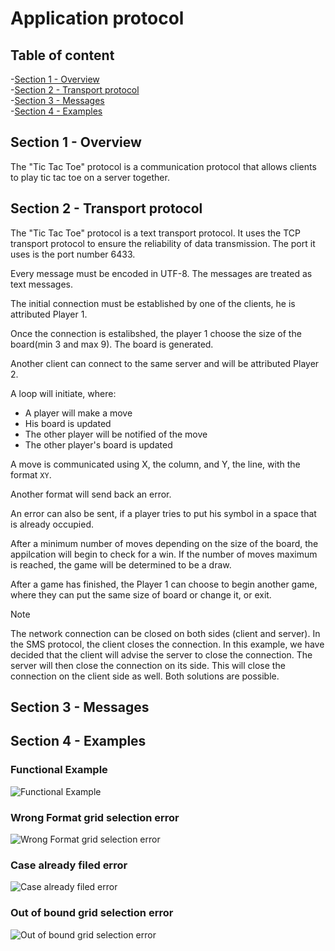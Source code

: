# Application protocol

## Table of content
   -[Section 1 - Overview](#section-1---overview)  
   -[Section 2 - Transport protocol](#section-2---transport-protocol)  
   -[Section 3 - Messages](#section-3---messages)  
   -[Section 4 - Examples](#section-4---examples)

## Section 1 - Overview

The "Tic Tac Toe" protocol is a communication protocol that allows clients to play tic tac toe on a server together.

## Section 2 - Transport protocol

The "Tic Tac Toe" protocol is a text transport protocol. It uses the TCP transport protocol to ensure the reliability of data transmission. The port it uses is the port number 6433.  

Every message must be encoded in UTF-8. The messages are treated as text messages.

The initial connection must be established by one of the clients, he is attributed Player 1.

Once the connection is estalibshed, the player 1 choose the size of the board(min 3 and max 9).
The board is generated.

Another client can connect to the same server and will be attributed Player 2.

A loop will initiate, where:
- A player will make a move 
- His board is updated
- The other player will be notified of the move
- The other player's board is updated

A move is communicated using X, the column, and Y, the line, with the format `XY`.

Another format will send back an error.

An error can also be sent, if a player tries to put his symbol in a space that is already occupied.

After a minimum number of moves depending on the size of the board, the appilcation will begin to check for a win.
If the number of moves maximum is reached, the game will be determined to be a draw.

After a game has finished, the Player 1 can choose to begin another game, where they can put the same size of board or change it, or exit.

> [!NOTE]  
> 
> The network connection can be closed on both sides (client and server). In the SMS protocol, the client closes the connection. In this example, we have decided that the client will advise the server to close the connection. The server will then close the connection on its side. This will close the connection on the client side as well.
> Both solutions are possible.


## Section 3 - Messages



## Section 4 - Examples

### Functional Example
![Functional Example](img/Functional_example-Functionnal_example.png)
### Wrong Format grid selection error
![Wrong Format grid selection error](img/format_error_example-Wrong_grid_selection_format_example.png)
### Case already filed error
![Case already filed error](img/case_filed_error_example-Grid_case_already_filed_example.png)
### Out of bound grid selection error
![Out of bound grid selection error](img/out_of_bound_error_example-Out_of_Bound_grid_selection_example.png)